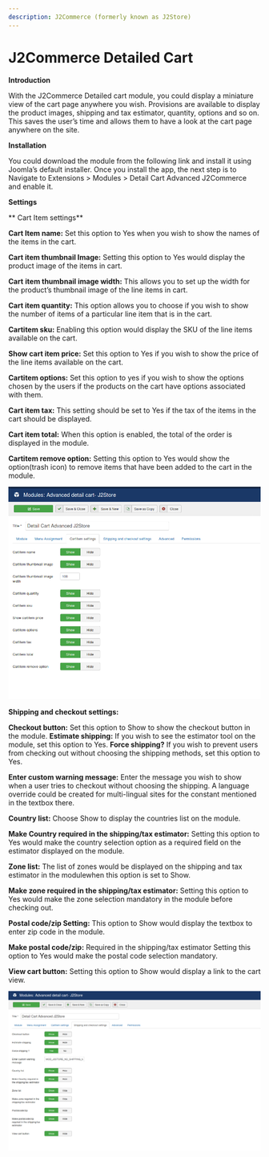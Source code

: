 ```yaml
---
description: J2Commerce (formerly known as J2Store)
---
```


# J2Commerce Detailed Cart

**Introduction**

With the J2Commerce Detailed cart module, you could display a miniature view of the cart page anywhere you wish. Provisions are available to display the product images, shipping and tax estimator, quantity, options and so on. This saves the user’s time and allows them to have a look at the cart page anywhere on the site.

**Installation**

You could download the module from the following link and install it using Joomla’s default installer. Once you install the app, the next step is to Navigate to Extensions > Modules >  Detail Cart Advanced J2Commerce and enable it.

**Settings**

\*\* Cart Item settings\*\*

**Cart Item name:** Set this option to Yes when you wish to show the names of the items in the cart.&#x20;

**Cart item thumbnail Image:** Setting this option to Yes would display the product image of the items in cart.&#x20;

**Cart** **item thumbnail image width:** This allows you to set up the width for the product’s thumbnail image of the line items in cart.&#x20;

**Cart item quantity:** This option allows you to choose if you wish to show the number of items of a particular line item that is in the cart.&#x20;

**Cartitem sku:** Enabling this option would display the SKU of the line items available on the cart.&#x20;

**Show cart item price:** Set this option to Yes if you wish to show the price of the line items available on the cart.&#x20;

**Cartitem options:** Set this option to yes if you wish to show the options chosen by the users if the products on the cart have options associated with them.&#x20;

**Cart item tax:** This setting should be set to Yes if the tax of the items in the cart should be displayed.&#x20;

**Cart item total:** When this option is enabled, the total of the order is displayed in the module.&#x20;

**Cartitem remove option:** Setting this option to Yes would show the option(trash icon) to remove items that have been added to the cart in the module.

![](https://raw.githubusercontent.com/j2store/doc-images/master/modules/j2store-detailed-cart/jdc01.png)

**Shipping and checkout settings:**

**Checkout button:** Set this option to Show to show the checkout button in the module. **Estimate shipping:** If you wish to see the estimator tool on the module, set this option to Yes. **Force shipping?** If you wish to prevent users from checking out without choosing the shipping methods, set this option to Yes.&#x20;

**Enter custom warning message:** Enter the message you wish to show when a user tries to checkout without choosing the shipping. A language override could be created for multi-lingual sites for the constant mentioned in the textbox there.&#x20;

**Country list:** Choose Show to display the countries list on the module.&#x20;

**Make Country required in the shipping/tax estimator:** Setting this option to Yes would make the country selection option as a required field on the estimator displayed on the module.&#x20;

**Zone list:** The list of zones would be displayed on the shipping and tax estimator in the modulewhen this option is set to Show.&#x20;

**Make zone required in the shipping/tax estimator:** Setting this option to Yes would make the zone selection mandatory in the module before checking out.&#x20;

**Postal code/zip Setting:** This option to Show would display the textbox to enter zip code in the module.&#x20;

**Make postal code/zip:** Required in the shipping/tax estimator Setting this option to Yes would make the postal code selection mandatory.&#x20;

**View cart button:** Setting this option to Show would display a link to the cart view.

![](https://raw.githubusercontent.com/j2store/doc-images/master/modules/j2store-detailed-cart/jdc02.png)
